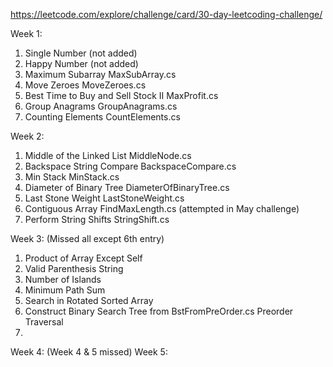 https://leetcode.com/explore/challenge/card/30-day-leetcoding-challenge/

Week 1:
1) Single Number                        (not added)
2) Happy Number                         (not added)
3) Maximum Subarray                     MaxSubArray.cs
4) Move Zeroes                          MoveZeroes.cs
5) Best Time to Buy and Sell Stock II   MaxProfit.cs
6) Group Anagrams                       GroupAnagrams.cs
7) Counting Elements                    CountElements.cs

Week 2:
1) Middle of the Linked List            MiddleNode.cs
2) Backspace String Compare             BackspaceCompare.cs
3) Min Stack                            MinStack.cs
4) Diameter of Binary Tree              DiameterOfBinaryTree.cs
5) Last Stone Weight                    LastStoneWeight.cs
6) Contiguous Array                     FindMaxLength.cs (attempted in May challenge)
7) Perform String Shifts                StringShift.cs

Week 3: (Missed all except 6th entry)
1) Product of Array Except Self
2) Valid Parenthesis String
3) Number of Islands
4) Minimum Path Sum
5) Search in Rotated Sorted Array
6) Construct Binary Search Tree from    BstFromPreOrder.cs
    Preorder Traversal
7) 

Week 4: (Week 4 & 5 missed)
Week 5: